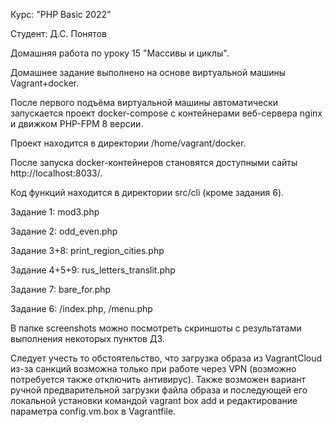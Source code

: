 Курс: "PHP Basic 2022"

Студент: Д.С. Понятов

Домашняя работа по уроку 15 "Массивы и циклы".

Домашнее задание выполнено на основе виртуальной машины Vagrant+docker.

После первого подъёма виртуальной машины автоматически запускается проект docker-compose с контейнерами веб-сервера nginx и движком PHP-FPM 8 версии.

Проект находится в директории /home/vagrant/docker.

После запуска docker-контейнеров становятся доступными сайты http://localhost:8033/.


Код функций находится в директории src/cli (кроме задания 6).

Задание 1: mod3.php

Задание 2: odd_even.php

Задание 3+8: print_region_cities.php

Задание 4+5+9: rus_letters_translit.php

Задание 7: bare_for.php

Задание 6: /index.php, /menu.php


В папке screenshots можно посмотреть скриншоты с результатами выполнения некоторых пунктов ДЗ.


Cледует учесть то обстоятельство, что загрузка образа из VagrantCloud из-за санкций возможна только при работе через VPN (возможно потребуется также отключить антивирус). Также возможен вариант ручной предварительной загрузки файла образа и последующей его локальной установки командой vagrant box add и редактирование параметра config.vm.box в Vagrantfile.

